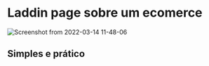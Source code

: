 # Laddin page sobre um ecomerce

![Screenshot from 2022-03-14 11-48-06](https://user-images.githubusercontent.com/84159325/158378555-666b3e84-df2d-40f3-89a5-f7c0c0c94968.png)

## Simples e prático

